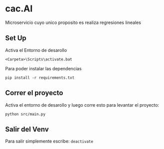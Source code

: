 # cac.AI
Microservicio cuyo unico proposito es realiza regresiones lineales

## Set Up
Activa el Entorno de desarollo 
```shell
<Carpeta>\Scripts\activate.bat
```
Para poder instalar las dependencias
```shell
pip install -r requirements.txt
```

## Correr el proyecto
Activa el entorno de desarollo y luego corre esto para levantar el proyecto:
```shell
python src/main.py
```

## Salir del Venv
Para salir simplemente escribe: ```deactivate```
